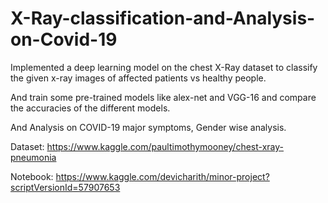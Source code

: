 # X-Ray-classification-and-Analysis-on-Covid-19

Implemented a deep learning model on the chest X-Ray dataset to classify the given
x-ray images of affected patients vs healthy people.

And train some pre-trained models like alex-net and VGG-16 and compare the
accuracies of the different models.

And Analysis on COVID-19 major symptoms, Gender wise analysis.

Dataset: https://www.kaggle.com/paultimothymooney/chest-xray-pneumonia

Notebook: https://www.kaggle.com/devicharith/minor-project?scriptVersionId=57907653
